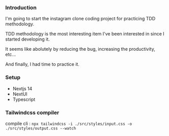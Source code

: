 ### Introduction

I'm going to start the instagram clone coding project for practicing TDD methodology.

TDD methodology is the most interesting item I've been interested in since I started developing it.

It seems like abolutely by reducing the bug, increasing the productivity, etc...

And finally, I had time to practice it.

### Setup

- Nextjs 14
- NextUI
- Typescript

### Tailwindcss compiler

compile cli : `npx tailwindcss -i ./src/styles/input.css -o ./src/styles/output.css --watch`
